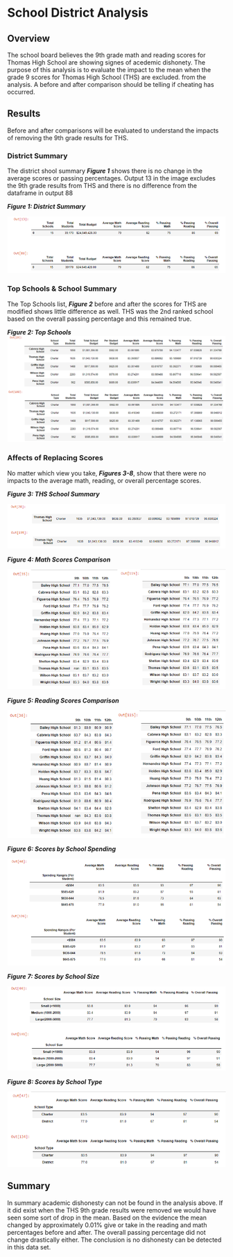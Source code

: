 # School District Analysis
## Overview 
The school board believes the 9th grade math and reading scores for Thomas High School are showing signes of acedemic dishonety.  The purpose of this analysis is to evaluate the impact to the mean when the grade 9 scores for Thomas High School (THS) are excluded. from the analysis.  A before and after comparison should be telling if cheating has occurred.  

## Results
Before and after comparisons will be evaluated to understand the impacts of removing the 9th grade results for THS.

### District Summary
The district shool summary **_Figure 1_** shows there is no change in the average scores or passing percentages.  Output 13 in the image excludes the 9th grade results from THS and there is no difference from the dataframe in output 88

**_Figure 1: District Summary_**

![District School Summary](/resources/district_summary.png)

### Top Schools & School Summary
The Top Schools list, **_Figure 2_** before and after the scores for THS are modified shows little difference as well. THS was the 2nd ranked school based on the overall passing percentage and this remained true.

**_Figure 2: Top Schools_**
![Top School](/resources/top_schools.png)


### Affects of Replacing Scores

No matter which view you take, **_Figures 3-8_**, show that there were no impacts to the average math, reading, or overall percentage scores.


**_Figure 3: THS School Summary_**

![School Summary](/resources/School_summary.png)


**_Figure 4: Math Scores Comparison_**

![Math Scores Compare](/resources/math_scores_compare.png)


**_Figure 5: Reading Scores Comparison_**

![Reading Scores Compare](/resources/reading_score_compare.png)


**_Figure 6: Scores by School Spending_**

![Scores by Spend](/resources/scores_by_spend.png)


**_Figure 7: Scores by School Size_**

![Scores by School](/resources/scores_by_school_size.png)

**_Figure 8: Scores by School Type_**

![Scores by Type](/resources/scores_by_type.png)

## Summary
In summary academic dishonesty can not be found in the analysis above.  If it did exist when the THS 9th grade results were removed we would have seen some sort of drop in the mean.  Based on the evidence the mean changed by approximately 0.01% give or take in the reading and math percentages before and after.  The overall passing percentage did not change drastically either.  The conclusion is no dishonesty can be detected in this data set.
